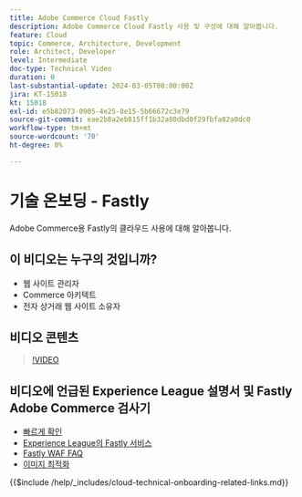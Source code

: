 ```yaml
---
title: Adobe Commerce Cloud Fastly
description: Adobe Commerce Cloud Fastly 사용 및 구성에 대해 알아봅니다.
feature: Cloud
topic: Commerce, Architecture, Development
role: Architect, Developer
level: Intermediate
doc-type: Technical Video
duration: 0
last-substantial-update: 2024-03-05T00:00:00Z
jira: KT-15018
kt: 15018
exl-id: e5b82073-0905-4e25-8e15-5b66672c3e79
source-git-commit: eae2b8a2eb815ff1b32a80dbd0f29fbfa82a0dc0
workflow-type: tm+mt
source-wordcount: '70'
ht-degree: 0%

---
```


# 기술 온보딩 - Fastly

Adobe Commerce용 Fastly의 클라우드 사용에 대해 알아봅니다.

## 이 비디오는 누구의 것입니까?

- 웹 사이트 관리자
- Commerce 아키텍트
- 전자 상거래 웹 사이트 소유자

## 비디오 콘텐츠

>[!VIDEO](https://video.tv.adobe.com/v/3427695?learn=on)

## 비디오에 언급된 Experience League 설명서 및 Fastly Adobe Commerce 검사기

- [빠르게 확인](https://adobe-commerce-tester.freetls.fastly.net/adobe-commerce-tester/)
- [Experience League의 Fastly 서비스](https://experienceleague.adobe.com/docs/commerce-cloud-service/user-guide/cdn/fastly.html?lang=ko)
- [Fastly WAF FAQ](https://experienceleague.adobe.com/docs/commerce-knowledge-base/kb/faq/web-application-firewall-waf-powered-by-fastly-the-faq.html?lang=ko)
- [이미지 최적화](https://experienceleague.adobe.com/docs/commerce-operations/implementation-playbook/best-practices/development/image-optimization.html?lang=ko)

{{$include /help/_includes/cloud-technical-onboarding-related-links.md}}

